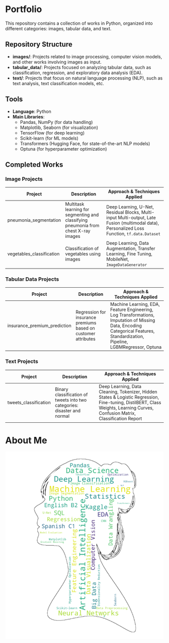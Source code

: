 # Portfolio

This repository contains a collection of works in Python, organized into different categories: images, tabular data, and text.

## Repository Structure

- **images/**: Projects related to image processing, computer vision models, and other works involving images as input.
- **tabular_data/**: Projects focused on analyzing tabular data, such as classification, regression, and exploratory data analysis (EDA).
- **text/**: Projects that focus on natural language processing (NLP), such as text analysis, text classification models, etc.

## Tools
- **Language**: Python
- **Main Libraries**: 
  - Pandas, NumPy (for data handling)
  - Matplotlib, Seaborn (for visualization)
  - TensorFlow (for deep learning)
  - Scikit-learn (for ML models)
  - Transformers (Hugging Face, for state-of-the-art NLP models)
  - Optuna (for hyperparameter optimization)
 
## Completed Works
### Image Projects
| Project               | Description                                               | Approach & Techniques Applied                                                                  |
|-----------------------|-----------------------------------------------------------|------------------------------------------------------------------------------------|
| pneumonia_segmentation | Multitask learning for segmenting and classifying pneumonia from chest X-ray images | Deep Learning, U-Net, Residual Blocks, Multi-input Multi-output, Late Fusion (multimodal data), Personalized Loss Function, `tf.data.Dataset` |
| vegetables_classification | Classification of vegetables using images                | Deep Learning, Data Augmentation, Transfer Learning, Fine Tuning, MobileNet, `ImageDataGenerator` |

### Tabular Data Projects

| Project                     | Description                                               | Approach & Techniques Applied                                                                 |
|-----------------------------|-----------------------------------------------------------|------------------------------------------------------------------------------------|
| insurance_premium_prediction | Regression for insurance premiums based on customer attributes | Machine Learning, EDA, Feature Engineering, Log Transformations, Imputation of Missing Data, Encoding Categorical Features, Standardization, Pipeline, LGBMRegressor, Optuna |

### Text Projects

| Project               | Description                                               | Approach & Techniques Applied                                                                 |
|-----------------------|-----------------------------------------------------------|------------------------------------------------------------------------------------|
| tweets_classification | Binary classification of tweets into two categories: disaster and normal | Deep Learning, Data Cleaning, Tokenizer, Hidden States & Logistic Regression, Fine-tuning, DistilBERT, Class Weights, Learning Curves, Confusion Matrix, Classification Report |

# About Me

![About Me](https://github.com/ksu1000/portfolio_Kseniia_Kh/blob/c9e47a0568c9d120d358b113e281b151f6c33520/assets/silueta_word_cloud.png)
